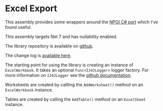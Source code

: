 # Excel Export

This assembly provides some wrappers around the [NPOI C# port](https://github.com/nissl-lab/npoi) which I've found useful.

This assembly targets Net 7 and has nullability enabled.

The library repository is available on [github](https://github.com/markolbert/ProgrammingUtilities/blob/master/EFCoreUtilities/docs/readme.md).

The change log is [available here](changes.md).

The starting point for using the library is creating an instance of `ExcelWorkbook`. It takes an optional `Func<IJ4JLogger>` logger factory. For more information on `IJ4JLogger` see the [github documentation](https://github.com/markolbert/J4JLogging).

Worksheets are created by callling the `AddWorksheet()` method on an `ExcelWorkbook` instance.

Tables are created by calling the `AddTable()` method on an `ExcelSheet` instance.
